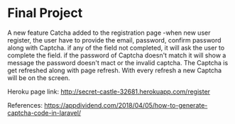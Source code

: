 # Final Project
A new feature Catcha added to the registration page 
-when new user register, the user have to provide the email, password, confirm password along with Captcha. if any of the field not completed, it will ask the user to complete the field. if the password of Captcha doesn't match it will show a message the password doesn't mact or the invalid captcha.
The Captcha is get refreshed along with page refresh. With every refresh a new Captcha will be on the screen. 


Heroku page link: http://secret-castle-32681.herokuapp.com/register

References: https://appdividend.com/2018/04/05/how-to-generate-captcha-code-in-laravel/
